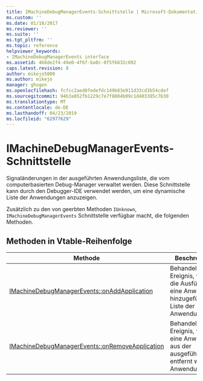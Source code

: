 ```yaml
---
title: IMachineDebugManagerEvents-Schnittstelle | Microsoft-Dokumentation
ms.custom: ''
ms.date: 01/18/2017
ms.reviewer: ''
ms.suite: ''
ms.tgt_pltfrm: ''
ms.topic: reference
helpviewer_keywords:
- IMachineDebugManagerEvents interface
ms.assetid: 468de2f4-49e0-4f6f-ba0c-0f5f6832c092
caps.latest.revision: 8
author: mikejo5000
ms.author: mikejo
manager: ghogen
ms.openlocfilehash: fcfcc2aed0fedefdc149b83e911d33cd3b54cdef
ms.sourcegitcommit: 94b3a052fb1229c7e7f8804b09c1d403385c7630
ms.translationtype: MT
ms.contentlocale: de-DE
ms.lasthandoff: 04/23/2019
ms.locfileid: "62977629"
---
```

# <a name="imachinedebugmanagerevents-interface"></a>IMachineDebugManagerEvents-Schnittstelle
Signaländerungen in der ausgeführten Anwendungsliste, die vom computerbasierten Debug-Manager verwaltet werden. Diese Schnittstelle kann durch den Debugger-IDE verwendet werden, um eine dynamische Liste der Anwendungen anzuzeigen.  
  
 Zusätzlich zu den von geerbten Methoden `IUnknown`, `IMachineDebugManagerEvents` Schnittstelle verfügbar macht, die folgenden Methoden.  
  
## <a name="methods-in-vtable-order"></a>Methoden in Vtable-Reihenfolge  
  
|Methode|Beschreibung|  
|------------|-----------------|  
|[IMachineDebugManagerEvents::onAddApplication](../../winscript/reference/imachinedebugmanagerevents-onaddapplication.md)|Behandelt das Ereignis, wenn die Ausführung eine Anwendung hinzugefügt wird Liste der Anwendungen.|  
|[IMachineDebugManagerEvents::onRemoveApplication](../../winscript/reference/imachinedebugmanagerevents-onremoveapplication.md)|Behandelt das Ereignis, wenn eine Anwendung, aus der ausgeführten entfernt wird Anwendungsliste.|